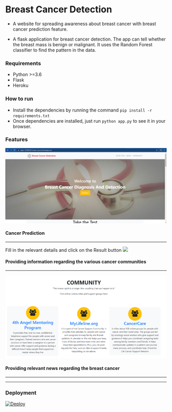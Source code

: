 # Breast Cancer Detection

* A website for spreading awareness about breast cancer with breast cancer prediction feature.

* A flask application for breast cancer detection. The app can tell whether the breast mass is benign or malignant. 
  It uses the Random Forest classifier to find the pattern in the data.


### Requirements ###
* Python >=3.6
* Flask
* Heroku

### How to run ###

*  Install the dependencies by running the command `pip install -r requirements.txt`
* Once dependencies are installed, just run `python app.py` to see it in your browser. 

### Features ###
<img src=https://github.com/rajeevsingla780/Breast-Cancer-Prediction/blob/main/Input%20and%20Output/Home.PNG>

#### Cancer Prediction ####
----------------------------------------------------------------------------------------
Fill in the relevant details and click on the Result button
<img src=https://github.com/yashasvimisra2798/Care-Demia/blob/main/images/form.PNG>



#### Providing information regarding the various cancer communities ####
----------------------------------------------------------------------------------------

<img src=https://github.com/rajeevsingla780/Breast-Cancer-Prediction/blob/main/images/Community.PNG>


#### Providing relevant news regarding the breast cancer ####
----------------------------------------------------------------------------------------


---

### Deployment ###
[![Deploy](https://www.herokucdn.com/deploy/button.svg)](https://heroku.com/deploy)
